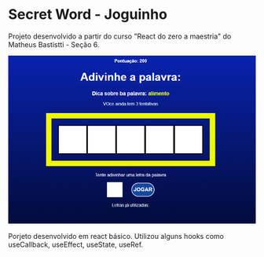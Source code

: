 # Secret Word - Joguinho

Projeto desenvolvido a partir do curso "React do zero a maestria" do Matheus Bastistti - Seção 6.

![Tela do jogo](/img_readme.png)


Porjeto desenvolvido em react básico. Utilizou alguns hooks como  useCallback, useEffect, useState, useRef. 
